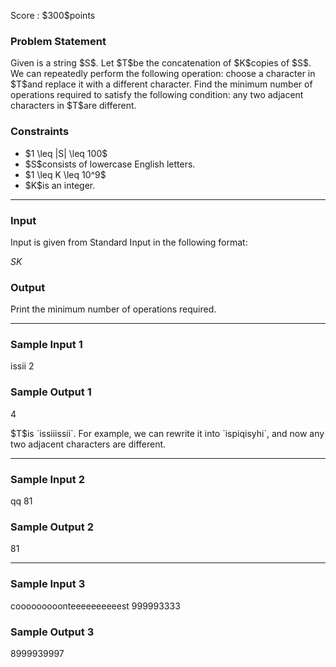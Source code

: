 
<div>

<span>

<span>

<p>
Score : $300$points
</p>

<div>

<section>

### **Problem Statement**

<p>
Given is a string $S$. Let $T$be the concatenation of $K$copies of $S$.
We can repeatedly perform the following operation: choose a character in $T$and replace it with a different character.
Find the minimum number of operations required to satisfy the following condition: any two adjacent characters in $T$are different.
</p>

</section>

</div>

<div>

<section>

### **Constraints**

<ul>

<li>
$1 \leq |S| \leq 100$
</li>

<li>
$S$consists of lowercase English letters.
</li>

<li>
$1 \leq K \leq 10^9$
</li>

<li>
$K$is an integer.
</li>

</ul>

</section>

</div>

---

<div>

<div>

<section>

### **Input**

<p>
Input is given from Standard Input in the following format:
</p>

<div>

$S$$K$
</div>

</section>

</div>

<div>

<section>

### **Output**

<p>
Print the minimum number of operations required.
</p>

</section>

</div>

</div>

---

<div>

<section>

### **Sample Input 1**

<div>

issii
2

</div>

</section>

</div>

<div>

<section>

### **Sample Output 1**

<div>

4

</div>

<p>
$T$is `issiiissii`.  For example, we can rewrite it into `ispiqisyhi`, and now any two adjacent characters are different.
</p>

</section>

</div>

---

<div>

<section>

### **Sample Input 2**

<div>

qq
81

</div>

</section>

</div>

<div>

<section>

### **Sample Output 2**

<div>

81

</div>

</section>

</div>

---

<div>

<section>

### **Sample Input 3**

<div>

cooooooooonteeeeeeeeeest
999993333

</div>

</section>

</div>

<div>

<section>

### **Sample Output 3**

<div>

8999939997

</div>

</section>

</div>

</span>

</span>

</div>
